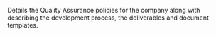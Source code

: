 Details the Quality Assurance policies for the company along with describing the development process, the deliverables and document templates.